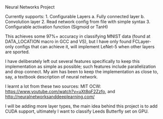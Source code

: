 
Neural Networks Project

Currently supports:
	1. Configurable Layers 
	 	a. Fully connected layer
		b. Convolution layer
	2. Read network config from file with simple syntax
	3. Configurable activation function (Sigmoid or TanH)

This achieves some 97%+ accuracy in classifying MNIST data (found at DATA_LOCATION macro in GCC and VS), but I have only found FCLayer-only configs that can achieve it, will implement LeNet-5 when other layers are sported. 

I have deliberately left out several features specifically to keep this implementation as simple as possible; such features include parallelization and drop connect. My aim has been to keep the implementation as close to, say, a textbook description of neural network.

I learnt a lot from these two sources: MIT OCW: https://www.youtube.com/watch?v=uXt8qF2Zzfo, and http://neuralnetworksanddeeplearning.com/ 

I will be adding more layer types, the main idea behind this project is to add CUDA support, ultimately I want to classify Leeds Butterfly set on GPU. 
